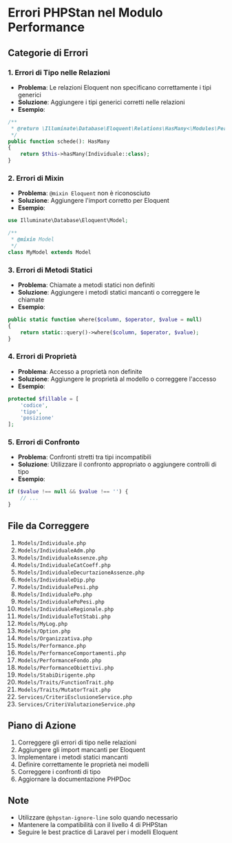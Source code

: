 # Errori PHPStan nel Modulo Performance

## Categorie di Errori

### 1. Errori di Tipo nelle Relazioni
- **Problema**: Le relazioni Eloquent non specificano correttamente i tipi generici
- **Soluzione**: Aggiungere i tipi generici corretti nelle relazioni
- **Esempio**:
```php
/**
 * @return \Illuminate\Database\Eloquent\Relations\HasMany<\Modules\Performance\Models\Individuale>
 */
public function schede(): HasMany
{
    return $this->hasMany(Individuale::class);
}
```

### 2. Errori di Mixin
- **Problema**: `@mixin Eloquent` non è riconosciuto
- **Soluzione**: Aggiungere l'import corretto per Eloquent
- **Esempio**:
```php
use Illuminate\Database\Eloquent\Model;

/**
 * @mixin Model
 */
class MyModel extends Model
```

### 3. Errori di Metodi Statici
- **Problema**: Chiamate a metodi statici non definiti
- **Soluzione**: Aggiungere i metodi statici mancanti o correggere le chiamate
- **Esempio**:
```php
public static function where($column, $operator, $value = null)
{
    return static::query()->where($column, $operator, $value);
}
```

### 4. Errori di Proprietà
- **Problema**: Accesso a proprietà non definite
- **Soluzione**: Aggiungere le proprietà al modello o correggere l'accesso
- **Esempio**:
```php
protected $fillable = [
    'codice',
    'tipo',
    'posizione'
];
```

### 5. Errori di Confronto
- **Problema**: Confronti stretti tra tipi incompatibili
- **Soluzione**: Utilizzare il confronto appropriato o aggiungere controlli di tipo
- **Esempio**:
```php
if ($value !== null && $value !== '') {
    // ...
}
```

## File da Correggere

1. `Models/Individuale.php`
2. `Models/IndividualeAdm.php`
3. `Models/IndividualeAssenze.php`
4. `Models/IndividualeCatCoeff.php`
5. `Models/IndividualeDecurtazioneAssenze.php`
6. `Models/IndividualeDip.php`
7. `Models/IndividualePesi.php`
8. `Models/IndividualePo.php`
9. `Models/IndividualePoPesi.php`
10. `Models/IndividualeRegionale.php`
11. `Models/IndividualeTotStabi.php`
12. `Models/MyLog.php`
13. `Models/Option.php`
14. `Models/Organizzativa.php`
15. `Models/Performance.php`
16. `Models/PerformanceComportamenti.php`
17. `Models/PerformanceFondo.php`
18. `Models/PerformanceObiettivi.php`
19. `Models/StabiDirigente.php`
20. `Models/Traits/FunctionTrait.php`
21. `Models/Traits/MutatorTrait.php`
22. `Services/CriteriEsclusioneService.php`
23. `Services/CriteriValutazioneService.php`

## Piano di Azione

1. Correggere gli errori di tipo nelle relazioni
2. Aggiungere gli import mancanti per Eloquent
3. Implementare i metodi statici mancanti
4. Definire correttamente le proprietà nei modelli
5. Correggere i confronti di tipo
6. Aggiornare la documentazione PHPDoc

## Note
- Utilizzare `@phpstan-ignore-line` solo quando necessario
- Mantenere la compatibilità con il livello 4 di PHPStan
- Seguire le best practice di Laravel per i modelli Eloquent 